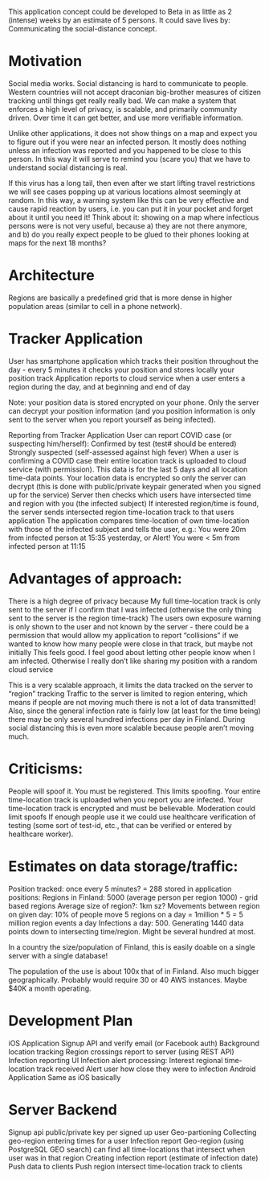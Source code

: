 This application concept could be developed to Beta in as little as 2 (intense) weeks by an estimate of 5 persons. It could save lives by:
Communicating the social-distance concept.


# Motivation

Social media works. Social distancing is hard to communicate to people. Western countries will not accept draconian big-brother measures of citizen tracking until things get really really bad. We can make a system that enforces a high level of privacy, is scalable, and primarily community driven. Over time it can get better, and use more verifiable information.

Unlike other applications, it does not show things on a map and expect you to figure out if you were near an infected person. It mostly does nothing unless an infection was reported and you happened to be close to this person. In this way it will serve to remind you (scare you) that we have to understand social distancing is real.

If this virus has a long tail, then even after we start lifting travel restrictions we will see cases popping up at various locations almost seemingly at random. In this way, a warning system like this can be very effective and cause rapid reaction by users, i.e. you can put it in your pocket and forget about it until you need it! Think about it: showing on a map where infectious persons were is not very useful, because a) they are not there anymore, and b) do you really expect people to be glued to their phones looking at maps for the next 18 months? 


# Architecture

Regions are basically a predefined grid that is more dense in higher population areas (similar to cell in a phone network).

# Tracker Application 

User has smartphone application which tracks their position throughout the day - every 5 minutes it checks your position and stores locally your position track
Application reports to cloud service when a user enters a region during the day, and at beginning and end of day

Note: your position data is stored encrypted on your phone. Only the server can decrypt your position information (and you position information is only sent to the server when you report yourself as being infected).

Reporting from Tracker Application
User can report COVID case (or suspecting him/herself):
Confirmed by test (test# should be entered)
Strongly suspected (self-assessed against high fever)
When a user is confirming a COVID case their entire location track is uploaded to cloud service (with permission). This data is for the last 5 days and all location time-data points. Your location data is encrypted so only the server can decrypt (this is done with public/private keypair generated when you signed up for the service)
Server then checks which users have intersected time and region with you (the infected subject)
If interested region/time is found, the server sends intersected region time-location track to that users application
The application compares time-location of own time-location with those of the infected subject and tells the user, e.g.:
You were 20m from infected person at 15:35 yesterday, or
Alert! You were < 5m from infected person at 11:15

# Advantages of approach:
There is a high degree of privacy because 
My full time-location track is only sent to the server if I confirm that I was infected (otherwise the only thing sent to the server is the region time-track)
The users own exposure warning is only shown to the user and not known by the server - there could be a permission that would allow my application to report “collisions” if we wanted to know how many people were close in that track, but maybe not initially
This feels good. I feel good about letting other people know when I am infected. Otherwise I really don’t like sharing my position with a random cloud service

This is a very scalable approach, 
it limits the data tracked on the server to “region” tracking
Traffic to the server is limited to region entering, which means if people are not moving much there is not a lot of data transmitted!
Also, since the general infection rate is fairly low (at least for the time being) there may be only several hundred infections per day in Finland.
During social distancing this is even more scalable because people aren’t moving much.

# Criticisms:
People will spoof it. 
You must be registered. This limits spoofing. 
Your entire time-location track is uploaded when you report you are infected.
Your time-location track is encrypted and must be believable.
Moderation could limit spoofs
If enough people use it we could use healthcare verification of testing (some sort of test-id, etc., that can be verified or entered by healthcare worker).



# Estimates on data storage/traffic:


Position tracked: once every 5 minutes? = 288 stored in application positions: 
Regions in Finland: 5000 (average person per region 1000) - grid based regions
Average size of region?: 1km sz? 
Movements between region on given day: 10% of people move 5 regions on a day = 1million * 5 = 5 million region events a day 
Infections a day: 500. Generating 1440 data points down to intersecting time/region. Might be several hundred at most. 


In a country the size/population of Finland, this is easily doable on a single server with a single database!

The population of the use is about 100x that of in Finland. Also much bigger geographically. Probably would require 30 or 40 AWS instances. Maybe $40K a month operating.

# Development Plan
iOS Application
Signup API and verify email (or Facebook auth)
Background location tracking
Region crossings report to server (using REST API)
Infection reporting UI
Infection alert processing:
Interest regional time-location track received
Alert user how close they were to infection
Android Application
Same as iOS basically


# Server Backend
Signup api
public/private key per signed up user
Geo-partioning
Collecting geo-region entering times for a user
Infection report
Geo-region (using PostgreSQL GEO search) can find all time-locations that intersect when user was in that region
Creating infection report (estimate of infection date)
Push data to clients 
Push region intersect time-location track to clients
             


 
